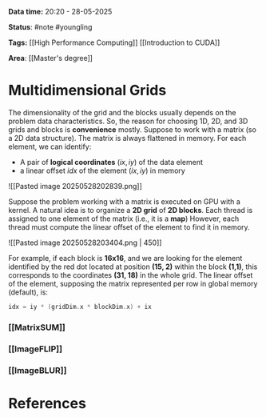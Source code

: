 **Data time:** 20:20 - 28-05-2025

**Status**: #note #youngling 

**Tags:** [[High Performance Computing]] [[Introduction to CUDA]]

**Area**: [[Master's degree]]
# Multidimensional Grids

The dimensionality of the grid and the blocks usually depends on the problem data characteristics. So, the reason for choosing 1D, 2D, and 3D grids and blocks is **convenience** mostly. Suppose to work with a matrix (so a 2D data structure). The matrix is always flattened in memory. For each element, we can identify:
- A pair of **logical coordinates** $(ix, iy)$ of the data element
- a linear offset $idx$ of the element $(ix, iy)$ in memory

![[Pasted image 20250528202839.png]]

Suppose the problem working with a matrix is executed on GPU with a kernel. A natural idea is to organize a **2D grid** of **2D blocks**. Each thread is assigned to one element of the matrix (i.e., it is a **map**) However, each thread must compute the linear offset of the element to find it in memory.

![[Pasted image 20250528203404.png | 450]]

For example, if each block is **16x16**, and we are looking for the element identified by the red dot located at position **(15, 2)** within the block **(1,1)**, this corresponds to the coordinates **(31, 18)** in the whole grid. The linear offset of the element, supposing the matrix represented per row in global memory (default), is:

```c
idx = iy * (gridDim.x * blockDim.x) + ix
```

### [[MatrixSUM]]

### [[ImageFLIP]]

### [[ImageBLUR]]


# References